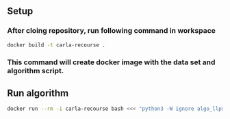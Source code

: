## Setup

### After cloing repository, run following command in workspace

```bash
docker build -t carla-recourse .
```

### This command will create docker image with the data set and algorithm script.

## Run algorithm

```bash
docker run --rm -i carla-recourse bash <<< "python3 -W ignore algo_llps.py"
```